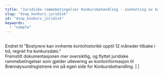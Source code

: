 ```yaml
---
title: "Juridiske rammebetingelser Konkursbehandling - innhenting av kontoinformasjon"
slug: "dsop_konkurs_juridisk"
id: "dsop_konkurs_juridisk"
keywords:
  - "sample"
---
```


<br >Endret til "Bostyrere kan innhente kontohistorikk opptil 12 måneder tilbake i tid, regnet fra konkursdato." <br >Fremstilt dokumentasjonen mer oversiktlig, og flyttet juridiske rammebetingelser som gjelder utlevering av kontoinformasjon til Brønnøysundregistrene inn på egen side for Konkursbehandling.  |  |
